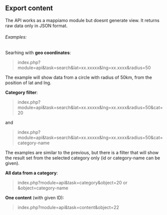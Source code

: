 ## Export content

The API works as a mappiamo module but doesnt generate view. 
It returns raw data only in JSON format.
  
###### Examples:

Searhing with **geo coordinates**: 
> index.php?module=api&task=search&lat=xx.xxxxx&lng=xx.xxxx&radius=50 

The example will show data from a circle with radius of 50km, from the position of lat and lng.
  
**Category filter**: 
> index.php?module=api&task=search&lat=xx.xxxxx&lng=xx.xxxx&radius=50&cat=20  

and

> index.php?module=api&task=search&lat=xx.xxxxx&lng=xx.xxxx&radius=50&cat=category-name 

The examples are similar to the previous, but there is a filter that will show the result set from the selected category only (id or category-name can be given).

**All data from a category**: 
> index.php?module=api&task=category&object=20 or &object=category-name

**One content** (with given ID): 
> index.php?module=api&task=content&object=22
  
